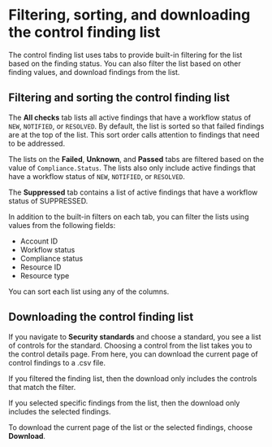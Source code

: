 # Filtering, sorting, and downloading the control finding list<a name="control-finding-list"></a>

The control finding list uses tabs to provide built\-in filtering for the list based on the finding status\. You can also filter the list based on other finding values, and download findings from the list\.

## Filtering and sorting the control finding list<a name="control-finding-list-filter-sort"></a>

The **All checks** tab lists all active findings that have a workflow status of `NEW`, `NOTIFIED`, or `RESOLVED`\. By default, the list is sorted so that failed findings are at the top of the list\. This sort order calls attention to findings that need to be addressed\.

The lists on the **Failed**, **Unknown**, and **Passed** tabs are filtered based on the value of `Compliance.Status`\. The lists also only include active findings that have a workflow status of `NEW`, `NOTIFIED`, or `RESOLVED`\.

The **Suppressed** tab contains a list of active findings that have a workflow status of SUPPRESSED\.

In addition to the built\-in filters on each tab, you can filter the lists using values from the following fields:
+ Account ID
+ Workflow status
+ Compliance status
+ Resource ID
+ Resource type

You can sort each list using any of the columns\.

## Downloading the control finding list<a name="control-finding-list-download"></a>

If you navigate to **Security standards** and choose a standard, you see a list of controls for the standard\. Choosing a control from the list takes you to the control details page\. From here, you can download the current page of control findings to a \.csv file\.

If you filtered the finding list, then the download only includes the controls that match the filter\.

If you selected specific findings from the list, then the download only includes the selected findings\.

To download the current page of the list or the selected findings, choose **Download**\.
